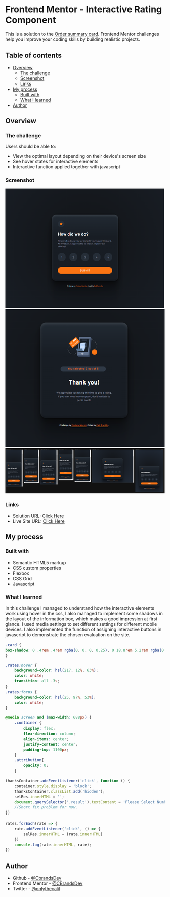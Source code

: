 # Frontend Mentor - Interactive Rating Component

This is a solution to the [Order summary card](https://www.frontendmentor.io/solutions/3column-preview-card-component--xxamoxSKH). Frontend Mentor challenges help you improve your coding skills by building realistic projects. 

## Table of contents

- [Overview](#overview)
  - [The challenge](#the-challenge)
  - [Screenshot](#screenshot)
  - [Links](#links)
- [My process](#my-process)
  - [Built with](#built-with)
  - [What I learned](#what-i-learned)
- [Author](#author)

## Overview

### The challenge

Users should be able to:

- View the optimal layout depending on their device's screen size
- See hover states for interactive elements
- Interactive function applied together with javascript

### Screenshot

![](./design/screenshot1.png)
![](./design/screenshot2.png)
![](./design/screenshotmobile.png)



### Links

- Solution URL: [Click Here](https://www.frontendmentor.io/solutions/interactive-rating-component-2Yvlgbm6PV)
- Live Site URL: [Click Here](https://cbrandsdev.github.io/Interactive-Rating-Component/)

## My process

### Built with

- Semantic HTML5 markup
- CSS custom properties
- Flexbox
- CSS Grid
- Javascript


### What I learned

In this challenge I managed to understand how the interactive elements work using hover in the css, I also managed to implement some shadows in the layout of the information box, which makes a good impression at first glance. 
I used media settings to set different settings for different mobile devices.
I also implemented the function of assigning interactive buttons in javascript to demonstrate the chosen evaluation on the site.

```css
.card {
box-shadow: 0 .4rem .4rem rgba(0, 0, 0, 0.25), 0 18.8rem 5.2rem rgba(0, 0, 0, 0.01), 0 12.0rem 4.8rem rgba(0, 0, 0, 0.04), 0 6.8rem 4.1rem rgba(0, 0, 0, 0.15), 0 3.0rem 3.0rem rgba(0, 0, 0, 0.26), 0 .8rem 1.7rem rgba(0, 0, 0, 0.29), inset 0 .6rem .8rem rgba(255, 255, 255, 0.1), inset 0 -.4rem .5rem rgba(0, 0, 0, 0.22);
}
```
```css
.rates:hover {
    background-color: hsl(217, 12%, 63%);
    color: white;
    transition: all .3s;
}
.rates:focus {
    background-color: hsl(25, 97%, 53%);
    color: white;
}
```
```css
@media screen and (max-width: 688px) {
    .container {
        display: flex;
        flex-direction: column;
        align-items: center;
        justify-content: center;
        padding-top: 1100px;
    }
    .attribution{
        opacity: 0;
    }
```
```js
thanksContainer.addEventListener('click', function () {
    container.style.display = 'block';
    thanksContainer.classList.add('hidden');
    selRes.innerHTML = '';
    document.querySelector('.result').textContent = 'Please Select Number'
    //Short fix problem for now.
})

rates.forEach(rate => {
    rate.addEventListener('click', () => {
        selRes.innerHTML = (rate.innerHTML)
    })
    console.log(rate.innerHTML, rate);
})
```


## Author

- Github - [@CbrandsDev](https://github.com/CBrandsDev)
- Frontend Mentor - [@CBrandsDev](https://www.frontendmentor.io/profile/CBrandsDev)
- Twitter - [@onlythecalil](https://twitter.com/onlythecalil)


